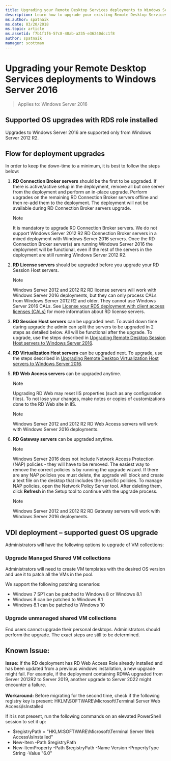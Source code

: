 ```yaml
---
title: Upgrading your Remote Desktop Services deployments to Windows Server 2016
description: Learn how to upgrade your existing Remote Desktop Services deployments to Windows Server 2016.
ms.author: spatnaik
ms.date: 03/20/2018
ms.topic: article
ms.assetid: f7b1f1f6-57c8-40ab-a235-e36240dcc1f8
author: spatnaik
manager: scottman
---
```

# Upgrading your Remote Desktop Services deployments to Windows Server 2016

>Applies to: Windows Server 2016

## Supported OS upgrades with RDS role installed
Upgrades to Windows Server 2016 are supported only from Windows Server 2012 R2.

## Flow for deployment upgrades
In order to keep the down-time to a minimum, it is best to follow the steps below:

1. **RD Connection Broker servers** should be the first to be upgraded. If there is active/active setup in the deployment, remove all but one server from the deployment and perform an in-place upgrade. Perform upgrades on the remaining RD Connection Broker servers offline and then re-add them to the deployment. The deployment will not be available during RD Connection Broker servers upgrade.

   > [!NOTE]
   > It is mandatory to upgrade RD Connection Broker servers. We do not support Windows Server 2012 R2 RD Connection Broker servers in a mixed deployment with Windows Server 2016 servers. Once the RD Connection Broker server(s) are running Windows Server 2016 the deployment will be functional, even if the rest of the servers in the deployment are still running Windows Server 2012 R2.

2. **RD License servers** should be upgraded before you upgrade your RD Session Host servers.
   > [!NOTE]
   > Windows Server 2012 and 2012 R2 RD license servers will work with Windows Server 2016 deployments, but they can only process CALs from Windows Server 2012 R2 and older. They cannot use Windows Server 2016 CALs. See [License your RDS deployment with client access licenses (CALs)](rds-client-access-license.md) for more information about RD license servers.

3. **RD Session Host servers** can be upgraded next. To avoid down time during upgrade the admin can split the servers to be upgraded in 2 steps as detailed below. All will be functional after the upgrade. To upgrade, use the steps described in [Upgrading Remote Desktop Session Host servers to Windows Server 2016](upgrade-to-rdsh.md).

4. **RD Virtualization Host servers** can be upgraded next. To upgrade, use the steps described in [Upgrading Remote Desktop Virtualization Host servers to Windows Server 2016](upgrade-to-rdvh.md).

5. **RD Web Access servers** can be upgraded anytime.
   > [!NOTE]
   > Upgrading RD Web may reset IIS properties (such as any configuration files). To not lose your changes, make notes or copies of customizations done to the RD Web site in IIS.

   > [!NOTE]
   > Windows Server 2012 and 2012 R2 RD Web Access servers will work with Windows Server 2016 deployments.

6. **RD Gateway servers** can be upgraded anytime.
   > [!NOTE]
   > Windows Server 2016 does not include Network Access Protection (NAP) policies - they will have to be removed. The easiest way to remove the correct policies is by running the upgrade wizard. If there are any NAP policies you must delete, the upgrade will block and create a text file on the desktop that includes the specific policies. To manage NAP policies, open the Network Policy Server tool. After deleting them, click **Refresh** in the Setup tool to continue with the upgrade process.

   > [!NOTE]
   > Windows Server 2012 and 2012 R2 RD Gateway servers will work with Windows Server 2016 deployments.

## VDI deployment – supported guest OS upgrade
Administrators will have the following options to upgrade of VM collections:

### Upgrade Managed Shared VM collections
Administrators will need to create VM templates with the desired OS version and use it to patch all the VMs in the pool.

We support the following patching scenarios:
- Windows 7 SP1 can be patched to Windows 8 or Windows 8.1
- Windows 8 can be patched to Windows 8.1
- Windows 8.1 can be patched to Windows 10

### Upgrade unmanaged shared VM collections
End users cannot upgrade their personal desktops. Administrators should perform the upgrade. The exact steps are still to be determined.

## Known Issue:
**Issue:** If the RD deployment has RD Web Access Role already installed and has been updated from a previous windows installation, a new upgrade might fail. For example, if the deployment containing RDWA upgraded from Server 2012R2 to Server 2019, another upgrade to Server 2022 might encounter a failure.<br><br>
**Workaround:** 
Before migrating for the second time, check if the following registry key is present:
HKLM\SOFTWARE\Microsoft\Terminal Server Web Access\IsInstalled
 
If it is not present, run the following commands on an elevated PowerShell session to set it up:
- $registryPath = "HKLM:SOFTWARE\Microsoft\Terminal Server Web Access\IsInstalled"
- New-Item -Path $registryPath
- New-ItemProperty -Path $registryPath  -Name Version -PropertyType String -Value "6.0" 




